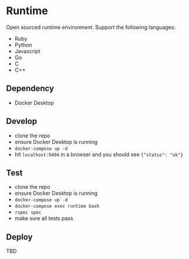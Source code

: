 # Runtime

Open sourced runtime environment. Support the following languages:

- Ruby
- Python
- Javascript
- Go
- C
- C++

## Dependency

- Docker Desktop

## Develop

- clone the repo
- ensure Docker Desktop is running
- `docker-compose up -d`
- hit `localhost:9494` in a browser and you should see `{"status": "ok"}`

## Test

- clone the repo
- ensure Docker Desktop is running
- `docker-compose up -d`
- `docker-compose exec runtime bash`
- `rspec spec`
- make sure all tests pass


## Deploy

TBD
